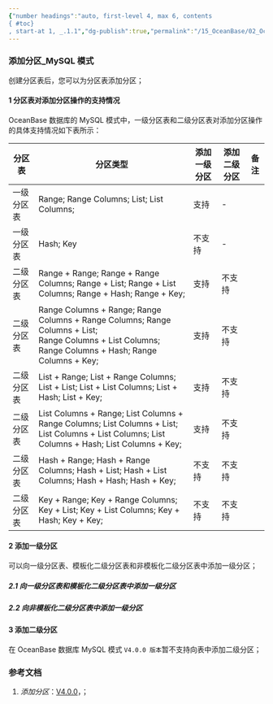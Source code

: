 ```yaml
---
{"number headings":"auto, first-level 4, max 6, contents
{ #toc}
, start-at 1, _.1.1","dg-publish":true,"permalink":"/15_OceanBase/02_OceanBase 基本操作/数据库对象管理_MySql 租户/添加分区_MySQL 模式/","dgPassFrontmatter":true}
---
```




### 添加分区_MySQL 模式
创建分区表后，您可以为分区表添加分区；

#### 1 分区表对添加分区操作的支持情况
OceanBase 数据库的 MySQL 模式中，一级分区表和二级分区表对添加分区操作的具体支持情况如下表所示：

| 分区表     | 分区类型                                                                                                                                                 | 添加一级分区 | 添加二级分区 | 备注 |
| ---------- | -------------------------------------------------------------------------------------------------------------------------------------------------------- | ------------ | ------------ | ---- |
| 一级分区表 | Range; Range Columns; List; List Columns;                                                                                                                | 支持         | -            |      |
| 一级分区表 | Hash; Key                                                                                                                                                | 不支持       | -            |      |
| 二级分区表 | Range + Range; Range + Range Columns; Range + List; Range + List Columns; Range + Hash; Range + Key;                                                     | 支持         | 不支持       |      |
| 二级分区表 | Range Columns + Range; Range Columns + Range Columns; Range Columns + List; <br>Range Columns + List Columns; Range Columns + Hash; Range Columns + Key; | 支持         | 不支持       |      |
| 二级分区表 | List + Range; List + Range Columns; List + List; List + List Columns; List + Hash; List + Key;                                                           | 支持         | 不支持       |      |
| 二级分区表 | List Columns + Range; List Columns + Range Columns; List Columns + List; <br>List Columns + List Columns; List Columns + Hash; List Columns + Key;       | 支持         | 不支持       |      |
| 二级分区表 | Hash + Range; Hash + Range Columns; Hash + List; Hash + List Columns; Hash + Hash; Hash + Key;                                                           | 不支持       | 不支持       |      |
| 二级分区表 | Key + Range; Key + Range Columns; Key + List; Key + List Columns; Key + Hash; Key + Key;                                                                 | 不支持       | 不支持       |      |


#### 2 添加一级分区
可以向一级分区表、模板化二级分区表和非模板化二级分区表中添加一级分区；

##### 2.1 向一级分区表和模板化二级分区表中添加一级分区

##### 2.2 向非模板化二级分区表中添加一级分区
 
#### 3 添加二级分区
在 OceanBase 数据库 MySQL 模式 `V4.0.0 版本`暂不支持向表中添加二级分区；

### 参考文档
1. *添加分区*：[V4.0.0](https://www.oceanbase.com/docs/enterprise-oceanbase-database-cn-10000000000886351)，；



